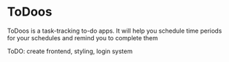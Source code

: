 # ToDoos

ToDoos is a task-tracking to-do apps. It will help you schedule time periods for your schedules and remind you to complete them

ToDO:
create frontend, styling, login system
